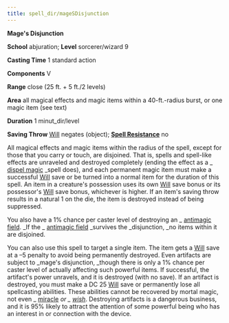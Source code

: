 ```yaml
---
title: spell_dir/mageSDisjunction
---
```

 **Mage's Disjunction**

**School** abjuration; **Level** sorcerer/wizard 9

**Casting Time** 1 standard action

**Components** V

**Range** close (25 ft. + 5 ft./2 levels)

**Area** all magical effects and magic items within a 40-ft.-radius burst, or one magic item (see text)

**Duration** 1 minut_dir/level

**Saving Throw** [Will](../combat#_will) negates (object); **[Spell Resistance](../glossary#_spell-resistance)** no

All magical effects and magic items within the radius of the spell, except for those that you carry or touch, are disjoined. That is, spells and spell-like effects are unraveled and destroyed completely (ending the effect as a _ [dispel magic](dispelMagic#_dispel-magic) _spell does), and each permanent magic item must make a successful [Will](../combat#_will) save or be turned into a normal item for the duration of this spell. An item in a creature's possession uses its own [Will](../combat#_will) save bonus or its possessor's [Will](../combat#_will) save bonus, whichever is higher. If an item's saving throw results in a natural 1 on the die, the item is destroyed instead of being suppressed.

You also have a 1% chance per caster level of destroying an _ [antimagic field](antimagicField#_antimagic-field). _If the _ [antimagic field](antimagicField#_antimagic-field) _survives the _disjunction, _no items within it are disjoined.

You can also use this spell to target a single item. The item gets a [Will](../combat#_will) save at a –5 penalty to avoid being permanently destroyed. Even artifacts are subject to _mage's disjunction, _though there is only a 1% chance per caster level of actually affecting such powerful items. If successful, the artifact's power unravels, and it is destroyed (with no save). If an artifact is destroyed, you must make a DC 25 [Will](../combat#_will) save or permanently lose all spellcasting abilities. These abilities cannot be recovered by mortal magic, not even _ [miracle](miracle#_miracle) _or _ [wish](wish#_wish)_. Destroying artifacts is a dangerous business, and it is 95% likely to attract the attention of some powerful being who has an interest in or connection with the device.

